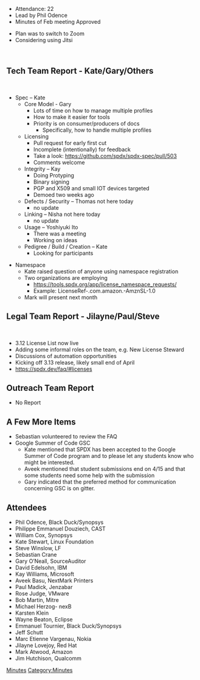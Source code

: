   - Attendance: 22
  - Lead by Phil Odence
  - Minutes of Feb meeting Approved

<!-- end list -->

  - Plan was to switch to Zoom
  - Considering using Jitsi

 

## Tech Team Report - Kate/Gary/Others

 

  - Spec – Kate
      - Core Model - Gary
          - Lots of time on how to manage multiple profiles
          - How to make it easier for tools
          - Priority is on consumer/producers of docs
              - Specifically, how to handle multiple profiles
      - Licensing
          - Pull request for early first cut
          - Incomplete (intentionally) for feedback
          - Take a look: <https://github.com/spdx/spdx-spec/pull/503>
          - Comments welcome
      - Integrity – Kay
          - Doing Protyping
          - Binary signing
          - PGP and X509 and small IOT devices targeted
          - Demoed two weeks ago
      - Defects / Security – Thomas not here today
          - no update
      - Linking – Nisha not here today
          - no update
      - Usage – Yoshiyuki Ito
          - There was a meeting
          - Working on ideas
      - Pedigree / Build / Creation – Kate
          - Looking for participants

<!-- end list -->

  - Namespace
      - Kate raised question of anyone using namespace registration
      - Two organizations are employing
          - <https://tools.spdx.org/app/license_namespace_requests/>
          - Example: LicenseRef-.com.amazon.-AmznSL-1.0
      - Mark will present next month

## Legal Team Report - Jilayne/Paul/Steve

 

  - 3.12 License List now live
  - Adding some informal roles on the team, e.g. New License Steward
  - Discussions of automation opportunities
  - Kicking off 3.13 release, likely small end of April
  - <https://spdx.dev/faq/#licenses>

## Outreach Team Report

  - No Report

## A Few More Items

  - Sebastian volunteered to review the FAQ
  - Google Summer of Code GSC
      - Kate mentioned that SPDX has been accepted to the Google Summer
        of Code program and to please let any students know who might be
        interested.
      - Aveek mentioned that student submissions end on 4/15 and that
        some students need some help with the submission
      - Gary indicated that the preferred method for communication
        concerning GSC is on gitter.

## Attendees

  - Phil Odence, Black Duck/Synopsys
  - Philippe Emmanuel Douziech, CAST
  - William Cox, Synopsys
  - Kate Stewart, Linux Foundation
  - Steve Winslow, LF
  - Sebastian Crane
  - Gary O’Neall, SourceAuditor
  - David Edelsohn, IBM
  - Kay Williams, Microsoft
  - Aveek Basu, NextMark Printers
  - Paul Madick, Jenzabar
  - Rose Judge, VMware
  - Bob Martin, Mitre
  - Michael Herzog- nexB
  - Karsten Klein
  - Wayne Beaton, Eclipse
  - Emmanuel Tournier, Black Duck/Synopsys
  - Jeff Schutt
  - Marc Etienne Vargenau, Nokia
  - Jilayne Lovejoy, Red Hat
  - Mark Atwood, Amazon
  - Jim Hutchison, Qualcomm

[Minutes](Category:General "wikilink")
[Category:Minutes](Category:Minutes "wikilink")
